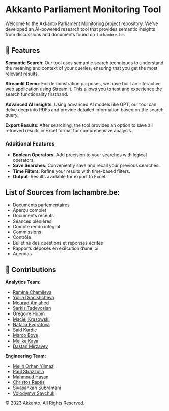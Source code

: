 # Akkanto Parliament Monitoring Tool

Welcome to the Akkanto Parliament Monitoring project repository. We've developed an AI-powered research tool that provides semantic insights from discussions and documents found on `lachambre.be`.

## 🌟 Features

**Semantic Search**: Our tool uses semantic search techniques to understand the meaning and context of your queries, ensuring that you get the most relevant results.

**Streamlit Demo**: For demonstration purposes, we have built an interactive web application using Streamlit. This allows you to test and experience the search functionality firsthand.

**Advanced AI Insights**: Using advanced AI models like GPT, our tool can delve deep into PDFs and provide detailed information based on the search query.

**Export Results**: After searching, the tool provides an option to save all retrieved results in Excel format for comprehensive analysis.

### Additional Features

- **Boolean Operators**: Add precision to your searches with logical operators.
- **Save Searches**: Conveniently save and recall your previous searches.
- **Time Filters**: Refine your results with time-based filters.
- **Output**: Results available for export to Excel.

## List of Sources from lachambre.be:

- Documents parlementaires
- Aperçu complet
- Documents récents
- Séances plénières
- Compte rendu intégral
- Commissions
- Contrôle
- Bulletins des questions et réponses écrites
- Rapports déposés en exécution d’une loi
- Agendas


## 🙌 Contributions
**Analytics Team:**
- [Ramina Chamileva](https://github.com/RamiRambo)
- [Yuliia Dranishcheva](https://github.com/Yuliia1701)
- [Mourad Amjahed](https://github.com/Mourad-Amj)
- [Sarkis Tadevosian](https://github.com/Ta-DevSark)
- [Grégoire Hupin](https://github.com/Bizkochito)
- [Maciej Krasowski](https://github.com/maciejkrsk)
- [Natalia Evgrafova](https://github.com/natalievgrafova)
- [Said Kardic](https://github.com/SaidKardic)
- [Marco Bove](https://github.com/marcomisco)
- [Melike Kaya](https://github.com/melikkekaya)
- [Dastan Mirzayev](https://github.com/Dastan312)

**Engineering Team:**
- [Melih Orhan Yilmaz](https://github.com/melihorhanyilmaz)
- [Paul Strazzulla](https://github.com/Ptiful)
- [Mahmoud Hasan](https://github.com/MahmoudHasan83)
- [Christos Raptis](https://github.com/ChristosRaptis)
- [Sivasankari Subramani](https://github.com/sivasankari-subramani)
- [Volodymyr Savchuk](https://github.com/svstm)



© 2023 Akkanto. All Rights Reserved.
